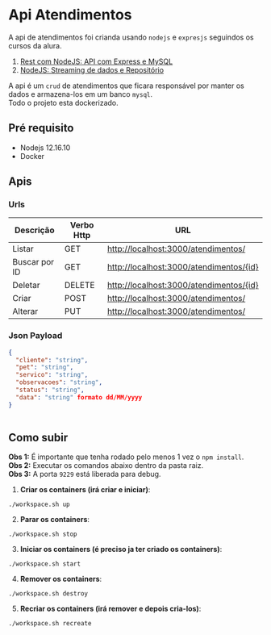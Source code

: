 # Api Atendimentos 

A api de atendimentos foi crianda usando ```nodejs``` e ```expresjs``` seguindos os cursos da alura.

1. [Rest com NodeJS: API com Express e MySQL](https://cursos.alura.com.br/course/node-rest-api)
2. [NodeJS: Streaming de dados e Repositório](https://cursos.alura.com.br/course/nodejs-streaming-dados)

A api é um ```crud``` de atendimentos que ficara responsável por manter os dados e armazena-los em um banco ```mysql```.  
Todo o projeto esta dockerizado.

## Pré requisito 

* Nodejs 12.16.10
* Docker

## Apis

### Urls
| Descrição | Verbo Http | URL |
| ------ | ------ | ------ |
| Listar | GET |[http://localhost:3000/atendimentos/](http://localhost:3000/atendimentos/) |
| Buscar por ID | GET  |[http://localhost:3000/atendimentos/{id}](http://localhost:3000/atendimentos/{id}) |
| Deletar | DELETE |[http://localhost:3000/atendimentos/{id}](http://localhost:3000/atendimentos/{id}) |
| Criar | POST |[http://localhost:3000/atendimentos/](http://localhost:3000/atendimentos/) |
| Alterar | PUT |[http://localhost:3000/atendimentos/](http://localhost:3000/atendimentos/) |


### Json Payload
```json
{
  "cliente": "string",
  "pet": "string",
  "servico": "string",
  "observacoes": "string",
  "status": "string",
  "data": "string" formato dd/MM/yyyy
}
 
```


## Como subir

**Obs 1:** É importante que tenha rodado pelo menos 1 vez o ```npm install```.  
**Obs 2:** Executar os comandos abaixo dentro da pasta raiz.  
**Obs 3:** A porta ```9229``` está liberada para debug.

1. **Criar os containers (irá criar e iniciar)**:
```shell
./workspace.sh up 
```

2. **Parar os containers**:
```shell
./workspace.sh stop 
```

3. **Iniciar os containers (é preciso ja ter criado os containers)**:
```shell
./workspace.sh start 
```

4. **Remover os containers**:
```shell
./workspace.sh destroy 
```

5. **Recriar os containers (irá remover e depois cria-los)**:
```shell
./workspace.sh recreate 
```
